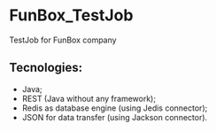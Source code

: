 # FunBox_TestJob
TestJob for FunBox company

## Tecnologies:
- Java;
- REST (Java without any framework);
- Redis as database engine (using Jedis connector);
- JSON for data transfer (using Jackson connector).
